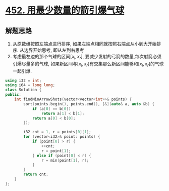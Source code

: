 # [452. 用最少数量的箭引爆气球](https://leetcode.cn/problems/minimum-number-of-arrows-to-burst-balloons/)

## 解题思路

1. 从原数组按照左端点进行排序, 如果左端点相同就按照右端点从小到大开始排序.  从边界开始思考, 即从左到右思考
2. 考虑最左边的那个气球的区间$[x_l, x_r]$, 要减少发射的弓箭的数量,每次射箭必须引爆尽量多的气球, 如果新区间与$[x_l, x_r]$有交集那么新区间能够和$[x_l, x_r]$的气球一起引爆.

```cpp
using i32 = int;
using i64 = long long;
class Solution {
public:
    int findMinArrowShots(vector<vector<int>>& points) {
        sort(points.begin(), points.end(), [&](auto& a, auto &b) {
            if (a[0] == b[0])
                return a[1] < b[1];
            return a[0] < b[0];
        });

        i32 cnt = 1, r = points[0][1];
        for (vector<i32>& point: points) {
            if (point[0] > r) {
                ++cnt;
                r = point[1];
            } else if (point[0] < r) {
                r = min(point[1], r);
            }
        }
        return cnt;
    }
};
```
